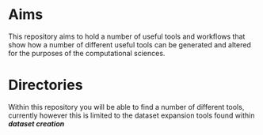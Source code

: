 # Aims
This repository aims to hold a number of useful tools and workflows that show how a number of different useful tools can be generated and altered for the purposes of the computational sciences.

# Directories 
Within this repository you will be able to find a number of different tools, currently however this is limited to the dataset expansion tools found within ***dataset creation***

